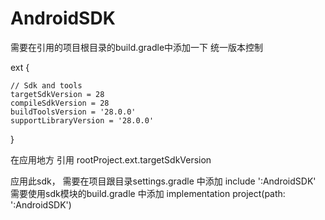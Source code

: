 # AndroidSDK
需要在引用的项目根目录的build.gradle中添加一下 统一版本控制

ext {

    // Sdk and tools
    targetSdkVersion = 28
    compileSdkVersion = 28
    buildToolsVersion = '28.0.0'
    supportLibraryVersion = '28.0.0'
    
}


在应用地方 引用  rootProject.ext.targetSdkVersion

应用此sdk， 需要在项目跟目录settings.gradle 中添加
include ':AndroidSDK'
需要使用sdk模块的build.gradle 中添加 
implementation project(path: ':AndroidSDK')
